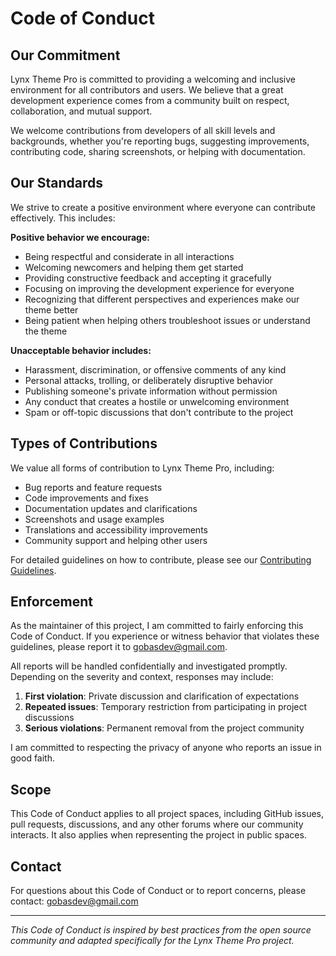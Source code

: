 # Code of Conduct

## Our Commitment

Lynx Theme Pro is committed to providing a welcoming and inclusive environment for all contributors and users. We believe that a great development experience comes from a community built on respect, collaboration, and mutual support.

We welcome contributions from developers of all skill levels and backgrounds, whether you're reporting bugs, suggesting improvements, contributing code, sharing screenshots, or helping with documentation.

## Our Standards

We strive to create a positive environment where everyone can contribute effectively. This includes:

**Positive behavior we encourage:**
- Being respectful and considerate in all interactions
- Welcoming newcomers and helping them get started
- Providing constructive feedback and accepting it gracefully
- Focusing on improving the development experience for everyone
- Recognizing that different perspectives and experiences make our theme better
- Being patient when helping others troubleshoot issues or understand the theme

**Unacceptable behavior includes:**
- Harassment, discrimination, or offensive comments of any kind
- Personal attacks, trolling, or deliberately disruptive behavior
- Publishing someone's private information without permission
- Any conduct that creates a hostile or unwelcoming environment
- Spam or off-topic discussions that don't contribute to the project

## Types of Contributions

We value all forms of contribution to Lynx Theme Pro, including:
- Bug reports and feature requests
- Code improvements and fixes  
- Documentation updates and clarifications
- Screenshots and usage examples
- Translations and accessibility improvements
- Community support and helping other users

For detailed guidelines on how to contribute, please see our [Contributing Guidelines](https://github.com/bastndev/Lynx-Theme-Pro/blob/main/CONTRIBUTING.md).

## Enforcement

As the maintainer of this project, I am committed to fairly enforcing this Code of Conduct. If you experience or witness behavior that violates these guidelines, please report it to gobasdev@gmail.com.

All reports will be handled confidentially and investigated promptly. Depending on the severity and context, responses may include:

1. **First violation**: Private discussion and clarification of expectations
2. **Repeated issues**: Temporary restriction from participating in project discussions
3. **Serious violations**: Permanent removal from the project community

I am committed to respecting the privacy of anyone who reports an issue in good faith.

## Scope

This Code of Conduct applies to all project spaces, including GitHub issues, pull requests, discussions, and any other forums where our community interacts. It also applies when representing the project in public spaces.

## Contact

For questions about this Code of Conduct or to report concerns, please contact: gobasdev@gmail.com

---

*This Code of Conduct is inspired by best practices from the open source community and adapted specifically for the Lynx Theme Pro project.*